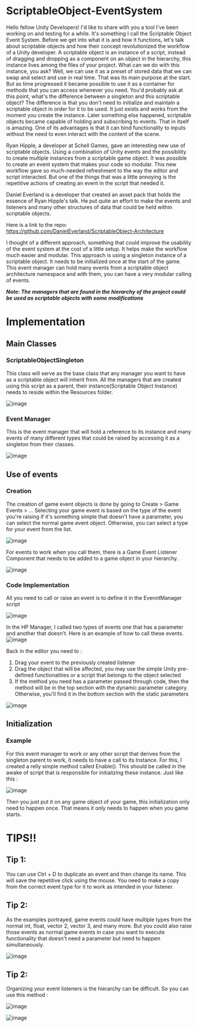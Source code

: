 # ScriptableObject-EventSystem
Hello fellow Unity Developers!
I'd like to share with you a tool I've been working on and testing for a while. It's something I call the Scriptable Object Event System. Before we get into what it is and how it functions, let's talk about scriptable objects and how their concept revolutionized the workflow of a Unity developer.
A scriptable object is an instance of a script, instead of dragging and dropping as a component on an object in the hierarchy, this instance lives among the files of your project. What can we do with this instance, you ask? 
Well, we can use it as a preset of stored data that we can swap and select and use in real time. That was its main purpose at the start. But as time progressed it became possible to use it as a container for methods that you can access whenever you need. You'd probably ask at this point, what's the difference between a singleton and this scriptable object?
The difference is that you don't need to initialize and maintain a scriptable object in order for it to be used. It just exists and works from the moment you create the instance. 
Later something else happened, scriptable objects became capable of holding and subscribing to events. That in itself is amazing. One of its advantages is that it can bind functionality to inputs without the need to even interact with the content of the scene. 

Ryan Hipple, a developer at Schell Games, gave an interesting new use of scriptable objects. 
Using a combination of Unity events and the possibility to create multiple instances from a scriptable game object. It was possible to create an event system that makes your code so modular. This new workflow gave so much-needed refreshment to the way the editor and script interacted. 
But one of the things that was a little annoying is the repetitive actions of creating an event in the script that needed it. 


Daniel Everland is a developer that created an asset pack that holds the essence of Ryan Hipple's talk. He put quite an effort to make the events and listeners and many other structures of data that could be held within scriptable objects.

Here is a link to the repo:
https://github.com/DanielEverland/ScriptableObject-Architecture

I thought of a different approach, something that could improve the usability of the event system at the cost of a little setup. It helps make the workflow much easier and modular.
This approach is using a singleton instance of a scriptable object. It needs to be initialized once at the start of the game.
This event manager can hold many events from a scriptable object architecture namespace and with them, you can have a very modular calling of events.

_**Note: The managers that are found in the hierarchy of the project could be used as scriptable objects with some modifications**_

# Implementation
## Main Classes
### ScriptableObjectSingleton
This class will serve as the base class that any manager you want to have as a scriptable object will inherit from.
All the managers that are created using this script as a parent, their instance(Scriptable Object Instance) needs to reside within the Resources folder.

![image](https://github.com/YassinDhahbi/ScriptableObject-EventSystem/assets/90442257/60ebc8c0-1be9-4fab-ab42-26f6c29c867f)

### Event Manager
This is the event manager that will hold a reference to its instance and many events of many different types that could be raised by accessing it as a singleton from their classes.

![image](https://github.com/YassinDhahbi/ScriptableObject-EventSystem/assets/90442257/bc279068-72c0-4127-829b-91ae4fa0ed0c)

## Use of events

### Creation

The creation of game event objects is done by going to Create > Game Events > ... 
Selecting your game event is based on the type of the event you're raising if it's something simple that doesn't have a parameter, you can select the normal game event object. Otherwise, you can select a type for your event from the list.

![image](https://github.com/YassinDhahbi/ScriptableObject-EventSystem/assets/90442257/10d69349-fc1b-4d3e-958d-86f5f2f8db13)

For events to work when you call them, there is a Game Event Listener Component that needs to be added to a game object in your hierarchy.

![image](https://github.com/YassinDhahbi/ScriptableObject-EventSystem/assets/90442257/bac6e8d0-fffc-45af-91e9-c2eca9cda8f4)

### Code Implementation
All you need to call or raise an event is to define it in the EvenntManager script

![image](https://github.com/YassinDhahbi/ScriptableObject-EventSystem/assets/90442257/ca6717bc-fcdd-4a76-aa35-1e0ee1394bdb)

In the HP Manager, I called two types of events one that has a parameter and another that doesn't.
 Here is an example of how to call these events.
![image](https://github.com/YassinDhahbi/ScriptableObject-EventSystem/assets/90442257/c9851894-a944-4d6f-bc62-0a730432719c)

Back in the editor you need to : 
1. Drag your event to the previously created listener 
2. Drag the object that will be affected, you may use the simple Unity pre-defined functionalities or a script that belongs to the object selected
3. If the method you need has a parameter passed through code, then the method will be in the top section with the dynamic parameter category. Otherwise, you'll find it in the bottom section with the static parameters

![image](https://github.com/YassinDhahbi/ScriptableObject-EventSystem/assets/90442257/bd45b779-2184-4009-8d4c-f4929f24814f)


## Initialization 
### Example
For this event manager to work or any other script that derives from the singleton parent to work, it needs to have a call to its Instance. For this, I created a relly simple method called Enable().
This should be called in the awake of script that is responsible for initializing these instance. Just like this : 

![image](https://github.com/YassinDhahbi/ScriptableObject-EventSystem/assets/90442257/15f87601-86e8-4dab-94a5-260baee88fd9)

Then you just put it on any game object of your game, this initialization only need to happen once. That means it only needs to happen when you game starts.


# TIPS!!

## Tip 1: 
You can use Ctrl + D to duplicate an event and then change its name. This will save the repetitive click using the mouse. You need to make a copy from the correct event type for it to work as intended in your listener.

## Tip 2:
As the examples portrayed, game events could have multiple types from the normal int, float, vector 2, vector 3, and many more. But you could also raise those events as normal game events in case you want to execute functionality that doesn't need a parameter but need to happen simultaneously. 

![image](https://github.com/YassinDhahbi/ScriptableObject-EventSystem/assets/90442257/242ec906-10d8-4c2e-9419-9b1d2735a29c)


## Tip 2:
Organizing your event listeners is the hierarchy can be difficult. So you can use this method :

![image](https://github.com/YassinDhahbi/ScriptableObject-EventSystem/assets/90442257/1b0da28e-0b0b-4b22-bdd2-683c77def861)

![image](https://github.com/YassinDhahbi/ScriptableObject-EventSystem/assets/90442257/d7f86172-7b91-407d-b6dd-53edb5e34f31)


